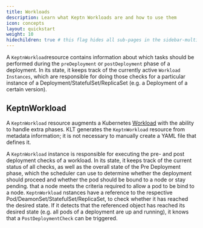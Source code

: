 ```yaml
---
title: Workloads
description: Learn what Keptn Workloads are and how to use them
icon: concepts
layout: quickstart
weight: 10
hidechildren: true # this flag hides all sub-pages in the sidebar-multicard.html
---
```


A `KeptnWorkload`resource contains information about
which tasks should be performed during the `preDeployment`
or `postDeployment` phase of a deployment.
In its state,
it keeps track of the currently active `Workload Instances`,
which are responsible for doing those checks
for a particular instance of a Deployment/StatefulSet/ReplicaSet
(e.g. a Deployment of a certain version).

## KeptnWorkload

A `KeptnWorkload` resource augments a Kubernetes
[Workload](https://kubernetes.io/docs/concepts/workloads/)
with the ability to handle extra phases.
KLT generates the `KeptnWorkload` resource
from metadata information;
it is not necessary to manually create a YAML file that defines it.

A `KeptnWorkload` instance is responsible for executing
the pre- and post deployment checks of a workload.
In its state, it keeps track of the current status of all checks,
as well as the overall state of the Pre Deployment phase,
which the scheduler can use to determine whether the deployment should proceed and whether the pod should be bound to a node or stay pending.
that a node meets the criteria required
to allow a pod to be bind to a node.
`KeptnWorkload` nstances have a reference
to the respective Pod/DeamonSet/StatefulSet/ReplicaSet,
to check whether it has reached the desired state.
If it detects that the referenced object has reached its desired state
(e.g. all pods of a deployment are up and running),
it knows that a `PostDeploymentCheck` can be triggered.
